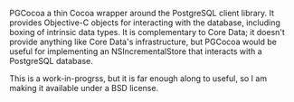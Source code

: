 PGCocoa a thin Cocoa wrapper around the PostgreSQL client library. It provides Objective-C objects for interacting with the database, including boxing of intrinsic data types. It is complementary to Core Data; it doesn't provide anything like Core Data's infrastructure, but PGCocoa would be useful for implementing an NSIncrementalStore that interacts with a PostgreSQL database.

This is a work-in-progrss, but it is far enough along to useful, so I am making it available under a BSD license.
